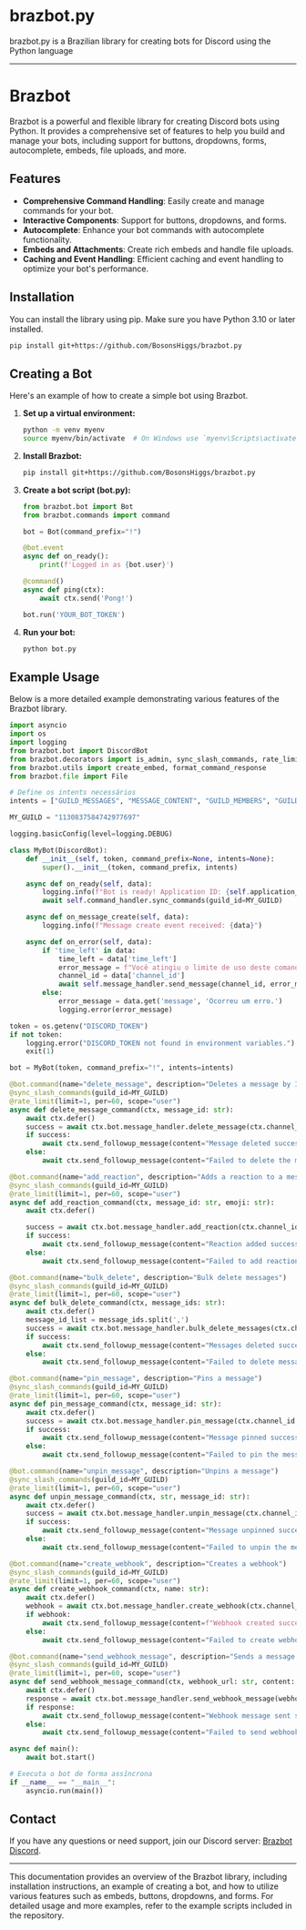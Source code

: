 # brazbot.py
brazbot.py is a Brazilian library for creating bots for Discord using the Python language

---

# Brazbot

Brazbot is a powerful and flexible library for creating Discord bots using Python. It provides a comprehensive set of features to help you build and manage your bots, including support for buttons, dropdowns, forms, autocomplete, embeds, file uploads, and more.

## Features

- **Comprehensive Command Handling**: Easily create and manage commands for your bot.
- **Interactive Components**: Support for buttons, dropdowns, and forms.
- **Autocomplete**: Enhance your bot commands with autocomplete functionality.
- **Embeds and Attachments**: Create rich embeds and handle file uploads.
- **Caching and Event Handling**: Efficient caching and event handling to optimize your bot's performance.

## Installation

You can install the library using pip. Make sure you have Python 3.10 or later installed.

```bash
pip install git+https://github.com/BosonsHiggs/brazbot.py
```

## Creating a Bot

Here's an example of how to create a simple bot using Brazbot.

1. **Set up a virtual environment:**

   ```bash
   python -m venv myenv
   source myenv/bin/activate  # On Windows use `myenv\Scripts\activate`
   ```

2. **Install Brazbot:**

   ```bash
   pip install git+https://github.com/BosonsHiggs/brazbot.py
   ```

3. **Create a bot script (bot.py):**

   ```python
   from brazbot.bot import Bot
   from brazbot.commands import command

   bot = Bot(command_prefix="!")

   @bot.event
   async def on_ready():
       print(f'Logged in as {bot.user}')

   @command()
   async def ping(ctx):
       await ctx.send('Pong!')

   bot.run('YOUR_BOT_TOKEN')
   ```

4. **Run your bot:**

   ```bash
   python bot.py
   ```

## Example Usage

Below is a more detailed example demonstrating various features of the Brazbot library.

```python
import asyncio
import os
import logging
from brazbot.bot import DiscordBot
from brazbot.decorators import is_admin, sync_slash_commands, rate_limit
from brazbot.utils import create_embed, format_command_response
from brazbot.file import File

# Define os intents necessários
intents = ["GUILD_MESSAGES", "MESSAGE_CONTENT", "GUILD_MEMBERS", "GUILD_MESSAGE_REACTIONS"]

MY_GUILD = "1130837584742977697"

logging.basicConfig(level=logging.DEBUG)

class MyBot(DiscordBot):
    def __init__(self, token, command_prefix=None, intents=None):
        super().__init__(token, command_prefix, intents)

    async def on_ready(self, data):
        logging.info(f"Bot is ready! Application ID: {self.application_id}")
        await self.command_handler.sync_commands(guild_id=MY_GUILD)

    async def on_message_create(self, data):
        logging.info(f"Message create event received: {data}")

    async def on_error(self, data):
        if 'time_left' in data:
            time_left = data['time_left']
            error_message = f"Você atingiu o limite de uso deste comando. Tente novamente em {time_left:.2f} segundos."
            channel_id = data['channel_id']
            await self.message_handler.send_message(channel_id, error_message)
        else:
            error_message = data.get('message', 'Ocorreu um erro.')
            logging.error(error_message)

token = os.getenv("DISCORD_TOKEN")
if not token:
    logging.error("DISCORD_TOKEN not found in environment variables.")
    exit(1)

bot = MyBot(token, command_prefix="!", intents=intents)

@bot.command(name="delete_message", description="Deletes a message by ID")
@sync_slash_commands(guild_id=MY_GUILD)
@rate_limit(limit=1, per=60, scope="user")
async def delete_message_command(ctx, message_id: str):
    await ctx.defer()
    success = await ctx.bot.message_handler.delete_message(ctx.channel_id, message_id)
    if success:
        await ctx.send_followup_message(content="Message deleted successfully.")
    else:
        await ctx.send_followup_message(content="Failed to delete the message.")

@bot.command(name="add_reaction", description="Adds a reaction to a message")
@sync_slash_commands(guild_id=MY_GUILD)
@rate_limit(limit=1, per=60, scope="user")
async def add_reaction_command(ctx, message_id: str, emoji: str):
    await ctx.defer()

    success = await ctx.bot.message_handler.add_reaction(ctx.channel_id, message_id, emoji)
    if success:
        await ctx.send_followup_message(content="Reaction added successfully.")
    else:
        await ctx.send_followup_message(content="Failed to add reaction.")

@bot.command(name="bulk_delete", description="Bulk delete messages")
@sync_slash_commands(guild_id=MY_GUILD)
@rate_limit(limit=1, per=60, scope="user")
async def bulk_delete_command(ctx, message_ids: str):
    await ctx.defer()
    message_id_list = message_ids.split(',')
    success = await ctx.bot.message_handler.bulk_delete_messages(ctx.channel_id, message_id_list)
    if success:
        await ctx.send_followup_message(content="Messages deleted successfully.")
    else:
        await ctx.send_followup_message(content="Failed to delete messages.")

@bot.command(name="pin_message", description="Pins a message")
@sync_slash_commands(guild_id=MY_GUILD)
@rate_limit(limit=1, per=60, scope="user")
async def pin_message_command(ctx, message_id: str):
    await ctx.defer()
    success = await ctx.bot.message_handler.pin_message(ctx.channel_id, message_id)
    if success:
        await ctx.send_followup_message(content="Message pinned successfully.")
    else:
        await ctx.send_followup_message(content="Failed to pin the message.")

@bot.command(name="unpin_message", description="Unpins a message")
@sync_slash_commands(guild_id=MY_GUILD)
@rate_limit(limit=1, per=60, scope="user")
async def unpin_message_command(ctx, str, message_id: str):
    await ctx.defer()
    success = await ctx.bot.message_handler.unpin_message(ctx.channel_id, message_id)
    if success:
        await ctx.send_followup_message(content="Message unpinned successfully.")
    else:
        await ctx.send_followup_message(content="Failed to unpin the message.")

@bot.command(name="create_webhook", description="Creates a webhook")
@sync_slash_commands(guild_id=MY_GUILD)
@rate_limit(limit=1, per=60, scope="user")
async def create_webhook_command(ctx, name: str):
    await ctx.defer()
    webhook = await ctx.bot.message_handler.create_webhook(ctx.channel_id, name)
    if webhook:
        await ctx.send_followup_message(content=f"Webhook created successfully. URL: {webhook['url']}")
    else:
        await ctx.send_followup_message(content="Failed to create webhook.")

@bot.command(name="send_webhook_message", description="Sends a message using a webhook")
@sync_slash_commands(guild_id=MY_GUILD)
@rate_limit(limit=1, per=60, scope="user")
async def send_webhook_message_command(ctx, webhook_url: str, content: str):
    await ctx.defer()
    response = await ctx.bot.message_handler.send_webhook_message(webhook_url, content=content)
    if response:
        await ctx.send_followup_message(content="Webhook message sent successfully.")
    else:
        await ctx.send_followup_message(content="Failed to send webhook message.")

async def main():
    await bot.start()

# Executa o bot de forma assíncrona
if __name__ == "__main__":
    asyncio.run(main())
```

## Contact

If you have any questions or need support, join our Discord server: [Brazbot Discord](https://discord.gg/m33KxxKaEB).

---

This documentation provides an overview of the Brazbot library, including installation instructions, an example of creating a bot, and how to utilize various features such as embeds, buttons, dropdowns, and forms. For detailed usage and more examples, refer to the example scripts included in the repository.